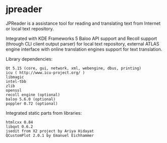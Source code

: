 # jpreader

JPReader is a assistance tool for reading and translating text from Internet or local text repository.

Integrated with KDE Frameworks 5 Baloo API support and Recoll support (through CLI client output parser) for local text repository, external ATLAS engine interface with online translation engines support for text translation.

Library dependencies:

    Qt 5.15 (core, gui, network, xml, webengine, dbus, printing)
    icu ( http://www.icu-project.org/ )
    libmagic
    intel-tbb
    zlib
    openssl
    recoll engine (optional)
    baloo 5.6.0 (optional) 
    poppler 0.72 (optional)

Integrated static parts from libraries:

    htmlcxx 0.84
    libqxt 0.6.2
    jsedit from X2 project by Ariya Hidayat
    QCustomPlot 2.0.1 by Emanuel Eichhammer
